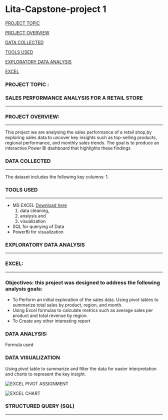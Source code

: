 # Lita-Capstone-project 1

[PROJECT TOPIC](#project-topic)

[PROJECT OVERVIEW](#project-overview)

[DATA COLLECTED](#data-collected)

[TOOLS USED](#tools-used)

[EXPLORATORY DATA ANALYSIS](#exploratory-data-analysis)

[EXCEL](#excel)
 
### PROJECT TOPIC :
### SALES PERFORMANCE ANALYSIS FOR A RETAIL STORE
---

### PROJECT OVERVIEW:
---
This project we are analysing the sales performance of a retail shop,by exploring sales data to uncover key insights such as top-selling products, regional 
performance, and monthly sales trends. The goal is to produce an interactive Power BI 
dashboard that highlights these findings

### DATA COLLECTED
---
The dataset includes the following key columns:
1. 

### TOOLS USED
---
- MS EXCEL  [Download here](https://www.microsoft.com)
  1. data cleaning,
  2. analysis and
  3. visualization
- SQL for querying of Data
- PowerBi for visualization

### EXPLORATORY DATA ANALYSIS
---
### EXCEL:
---

### Objectives: this project was designed to address the following analysis goals:
- To Perform an initial exploration of the sales data. Using pivot tables to summarize 
total sales by product, region, and month.
- Using Excel formulas to calculate metrics such as average sales per product and 
total revenue by region.
- To Create any other interesting report

### DATA ANALYSIS:
Formula used


### DATA VISUALIZATION
Using pivot table to summarize and filter the data for easier interpretation and charts to represent the key insight.

![EXCEL PIVOT ASSIGNMENT](https://github.com/user-attachments/assets/1740d4d6-9a2e-4d56-b891-06aa1f1bd445)

![EXCEL CHART](https://github.com/user-attachments/assets/6b5e431e-29c1-4665-91a3-2a3a3412edb1)

### STRUCTURED QUERY (SQL)
---


